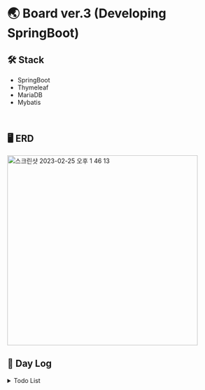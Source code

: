 # 🌏 Board ver.3 (Developing SpringBoot)

## 🛠 Stack
- SpringBoot
- Thymeleaf
- MariaDB
- Mybatis

<br/>

## 🖥 ERD
<img width="435" alt="스크린샷 2023-02-25 오후 1 46 13" src="https://user-images.githubusercontent.com/97177357/221359134-4f8806b6-8189-48b6-a872-3132b56b93c1.png">

<br/>

## 📅 Day Log

<details>
<summary>Todo List</summary>

## 2023.02.20(월)
### 한것
- Mybatis 연동
- DB 설계
- 간단한 CRUD (수정 제외)
- DTO 서버에서의 예외처리
### 해야될 것(화)
- 수정 기능 api
- 요구 기능들 완성

## 2023.02.21(화)
### 한것
- 수정기능(로직만 api는 ajax로 바꿀 예정)
- 조회수 기능
- 간단한 css (해야됨)
### 해야될 것(수)

## 2023.02.22(수)
### 한것
- 게시판 부트스트랩 적용
- CRUD 개선 및 완성
- 페이지네이션 시작
### 해야될 것(목)
- 페이지네이션 + 검색조건 (한꺼번에 처리해야됨)
- 파일첨부
- 비밀번호 확인(프론트/서버)

## 2023.02.23(목)
### 한것
- 페이지네이션 완료
- 댓글 기능(동기)
- 비밀번호 복호화
- 비밀번호 확인(서버)
- 수정페이지 비밀번호 확인
### 해야될 것(금)
- 회사 면접
- 검색조건
- 파일첨부

## 2023.02.24(금)
### 한것
- 제목 80자 이상일시 "..."처리
- 동적쿼리 검색조건 완료

## 2023.02.25(토)
### 한것
- 파일 업로드, 다운로드(다운로드시 에러발정)

<br/>

# 최종 해야될 것
- 예외처리 부분 생각(ex.없는 번호를 조회 했다면? 기타 등등)
- 댓글 비동기방식
- 비밀번호 확인(수정/삭제) 페이지 or 모달로 처리

- db설계 이름 소문자_언더바
</details>